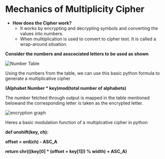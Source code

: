 # Mechanics of Multiplicity Cipher

* **How does the Cipher work?**
  * It works by encrypting and decrypting symbols and converting the values into numbers. 
  * When mulitiplication is used to convert to cipher test. It is called a wrap-around situation.

**Consider the numbers and asscociated letters to be used as shown**

![Number Table](https://www.tutorialspoint.com/cryptography_with_python/images/associated_numbers.jpg)

Using the numbers from the table, we can use this basic python formula to generate a multiplicative cipher 

**(Alphabet Number * key)mod(total number of alphabets)**

The number fetched through output is mapped in the table mentioned belowand the corresponding letter is taken as the encrypted letter.

![encryption graph](https://www.tutorialspoint.com/cryptography_with_python/images/encrypted_letter.jpg)

Heres a basic modulation function of a multiplcative cipher in python

**def unshift(key, ch):**

   **offset = ord(ch) - ASC_A**
   
   **return chr(((key[0] * (offset + key[1])) % width) + ASC_A)**



